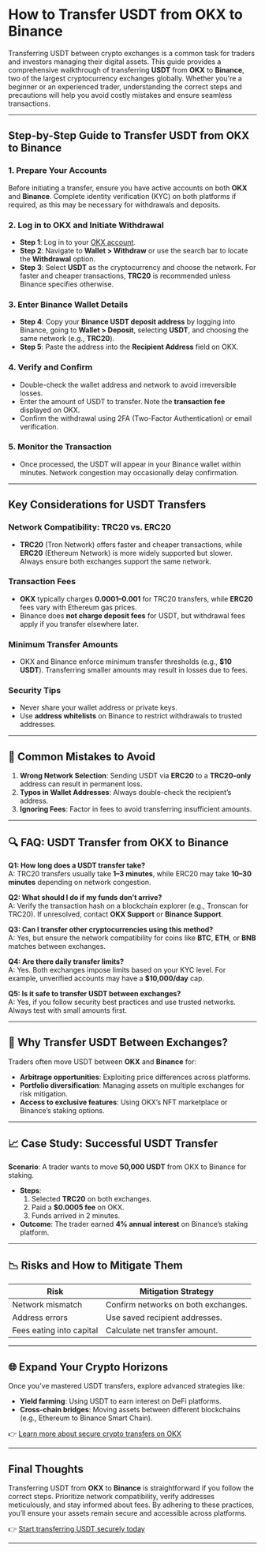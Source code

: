 # How to Transfer USDT from OKX to Binance  

Transferring USDT between crypto exchanges is a common task for traders and investors managing their digital assets. This guide provides a comprehensive walkthrough of transferring **USDT** from **OKX** to **Binance**, two of the largest cryptocurrency exchanges globally. Whether you're a beginner or an experienced trader, understanding the correct steps and precautions will help you avoid costly mistakes and ensure seamless transactions.  

---

## Step-by-Step Guide to Transfer USDT from OKX to Binance  

### 1. **Prepare Your Accounts**  
Before initiating a transfer, ensure you have active accounts on both **OKX** and **Binance**. Complete identity verification (KYC) on both platforms if required, as this may be necessary for withdrawals and deposits.  

### 2. **Log in to OKX and Initiate Withdrawal**  
- **Step 1**: Log in to your [OKX account](https://bit.ly/okx-bonus).  
- **Step 2**: Navigate to **Wallet > Withdraw** or use the search bar to locate the **Withdrawal** option.  
- **Step 3**: Select **USDT** as the cryptocurrency and choose the network. For faster and cheaper transactions, **TRC20** is recommended unless Binance specifies otherwise.  

### 3. **Enter Binance Wallet Details**  
- **Step 4**: Copy your **Binance USDT deposit address** by logging into Binance, going to **Wallet > Deposit**, selecting **USDT**, and choosing the same network (e.g., **TRC20**).  
- **Step 5**: Paste the address into the **Recipient Address** field on OKX.  

### 4. **Verify and Confirm**  
- Double-check the wallet address and network to avoid irreversible losses.  
- Enter the amount of USDT to transfer. Note the **transaction fee** displayed on OKX.  
- Confirm the withdrawal using 2FA (Two-Factor Authentication) or email verification.  

### 5. **Monitor the Transaction**  
- Once processed, the USDT will appear in your Binance wallet within minutes. Network congestion may occasionally delay confirmation.  

---

## Key Considerations for USDT Transfers  

### **Network Compatibility: TRC20 vs. ERC20**  
- **TRC20** (Tron Network) offers faster and cheaper transactions, while **ERC20** (Ethereum Network) is more widely supported but slower. Always ensure both exchanges support the same network.  

### **Transaction Fees**  
- **OKX** typically charges **$0.0001–$0.001** for TRC20 transfers, while **ERC20** fees vary with Ethereum gas prices.  
- Binance does **not charge deposit fees** for USDT, but withdrawal fees apply if you transfer elsewhere later.  

### **Minimum Transfer Amounts**  
- OKX and Binance enforce minimum transfer thresholds (e.g., **$10 USDT**). Transferring smaller amounts may result in losses due to fees.  

### **Security Tips**  
- Never share your wallet address or private keys.  
- Use **address whitelists** on Binance to restrict withdrawals to trusted addresses.  

---

## 📌 Common Mistakes to Avoid  

1. **Wrong Network Selection**: Sending USDT via **ERC20** to a **TRC20-only** address can result in permanent loss.  
2. **Typos in Wallet Addresses**: Always double-check the recipient’s address.  
3. **Ignoring Fees**: Factor in fees to avoid transferring insufficient amounts.  

---

## 🔍 FAQ: USDT Transfer from OKX to Binance  

**Q1: How long does a USDT transfer take?**  
A: TRC20 transfers usually take **1–3 minutes**, while ERC20 may take **10–30 minutes** depending on network congestion.  

**Q2: What should I do if my funds don’t arrive?**  
A: Verify the transaction hash on a blockchain explorer (e.g., Tronscan for TRC20). If unresolved, contact **OKX Support** or **Binance Support**.  

**Q3: Can I transfer other cryptocurrencies using this method?**  
A: Yes, but ensure the network compatibility for coins like **BTC**, **ETH**, or **BNB** matches between exchanges.  

**Q4: Are there daily transfer limits?**  
A: Yes. Both exchanges impose limits based on your KYC level. For example, unverified accounts may have a **$10,000/day** cap.  

**Q5: Is it safe to transfer USDT between exchanges?**  
A: Yes, if you follow security best practices and use trusted networks. Always test with small amounts first.  

---

## 🚀 Why Transfer USDT Between Exchanges?  

Traders often move USDT between **OKX** and **Binance** for:  
- **Arbitrage opportunities**: Exploiting price differences across platforms.  
- **Portfolio diversification**: Managing assets on multiple exchanges for risk mitigation.  
- **Access to exclusive features**: Using OKX’s NFT marketplace or Binance’s staking options.  

---

## 📈 Case Study: Successful USDT Transfer  

**Scenario**: A trader wants to move **50,000 USDT** from OKX to Binance for staking.  
- **Steps**:  
  1. Selected **TRC20** on both exchanges.  
  2. Paid a **$0.0005 fee** on OKX.  
  3. Funds arrived in 2 minutes.  
- **Outcome**: The trader earned **4% annual interest** on Binance’s staking platform.  

---

## 📉 Risks and How to Mitigate Them  

| Risk | Mitigation Strategy |  
|------|---------------------|  
| Network mismatch | Confirm networks on both exchanges. |  
| Address errors | Use saved recipient addresses. |  
| Fees eating into capital | Calculate net transfer amount. |  

---

## 🌐 Expand Your Crypto Horizons  

Once you’ve mastered USDT transfers, explore advanced strategies like:  
- **Yield farming**: Using USDT to earn interest on DeFi platforms.  
- **Cross-chain bridges**: Moving assets between different blockchains (e.g., Ethereum to Binance Smart Chain).  

👉 [Learn more about secure crypto transfers on OKX](https://bit.ly/okx-bonus)  

---

## Final Thoughts  

Transferring USDT from **OKX** to **Binance** is straightforward if you follow the correct steps. Prioritize network compatibility, verify addresses meticulously, and stay informed about fees. By adhering to these practices, you’ll ensure your assets remain secure and accessible across platforms.  

👉 [Start transferring USDT securely today](https://bit.ly/okx-bonus)  

--- 

